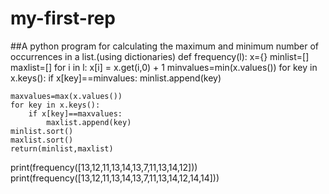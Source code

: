 # my-first-rep
##A python program for calculating the maximum and minimum number of occurrences in a list.(using dictionaries)
def frequency(l):
    x={}
    minlist=[]
    maxlist=[]
    for i in l:
        x[i] = x.get(i,0) + 1
    minvalues=min(x.values())
    for key in x.keys():
        if x[key]==minvalues:
            minlist.append(key)
            
    maxvalues=max(x.values())
    for key in x.keys():
        if x[key]==maxvalues:
            maxlist.append(key)
    minlist.sort()
    maxlist.sort()
    return(minlist,maxlist)
print(frequency([13,12,11,13,14,13,7,11,13,14,12]))
print(frequency([13,12,11,13,14,13,7,11,13,14,12,14,14]))
